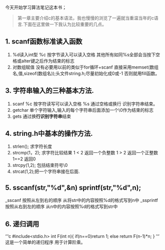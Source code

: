 今天开始学习算法笔记这本书；
>第一章主要介绍c的基本语法，我也慢慢的浏览了一遍就当重温当年的c语言.下面在这里做一下我认为比较重要的几点。
## 1. scanf函数标准读入函数 
1. %d读入int型 %c 按字节读入可以读入空格 其他所有如同%s全部会当按下空格或alter键之后作为结束的标志
2. 对数组赋值 没有必要用以前的类似于for循环+scanf 直接采用memset(数组名,值,sizeof(数组名));头文件string.h;尽量初始化成0或-1 否则就用fill函数。
## 3. 字符串输入的三种基本方法.
1. scanf %c 按字符读写可以读入空格 %s 通过空格或换行 识别字符串结束。
2. getchar 单个字符输入,输入的每个字符串后面添加一个\0作为结束的标志
3. gets 通过换**行识别字符串**结束
## 4. string.h中基本的操作方法.
1. strlen(); 求字符长度
2. strcmp(1，2); 求字符比较结果 1 < 2 返回一个负整数 1 > 2 返回一个正整数 1==2 返回0
3. strcpy(1,2);  包括结束符号\0 
4. strcat(1,2);把一个字符串接在后面.
## 5. sscanf(str,"%d",&n) sprintf(str,"%d",n);
 _sscanf 按照从左到右的顺序 从将str中的内容按照%d的格式写到n中
 _ssprintf 按照从右到左的顺序 从n中的内容按照%d的格式写到str中
## 6. 递归调用
‘’‘c
#include<stdio.h>
int F(int n){
  if(n==0)return 1;
  else return F(n-1)*n;
}
’‘’ 
这是一个简单的递归程序 用于计算阶乘。
